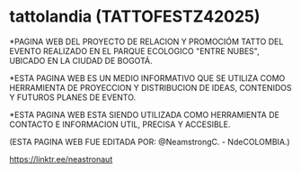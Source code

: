 # tattolandia (TATTOFESTZ42025)

*PAGINA WEB DEL PROYECTO DE RELACION Y PROMOCIÓM TATTO DEL EVENTO REALIZADO EN EL PARQUE ECOLOGICO "ENTRE NUBES", UBICADO EN LA CIUDAD DE BOGOTÁ.

*ESTA PAGINA WEB ES UN MEDIO INFORMATIVO QUE SE UTILIZA COMO HERRAMIENTA DE PROYECCION Y DISTRIBUCION DE IDEAS, CONTENIDOS Y FUTUROS PLANES DE EVENTO.

*ESTA PAGINA WEB ESTA SIENDO UTILIZADA COMO HERRAMIENTA DE CONTACTO E INFORMACION UTIL, PRECISA Y ACCESIBLE.

(ESTA PAGINA WEB FUE EDITADA POR: @NeamstrongC. - NdeCOLOMBIA.)

https://linktr.ee/neastronaut
